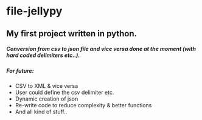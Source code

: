 # file-jellypy

## My first project written in python.
##### Conversion from csv to json file and vice versa done at the moment (with hard coded delimiters etc..).

##### For future:
* CSV to XML & vice versa
* User could define the csv delimiter etc.
* Dynamic creation of json
* Re-write code to reduce complexity & better functions
* And all kind of stuff..
